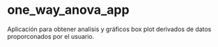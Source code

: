 # one_way_anova_app
Aplicación para obtener analísis y gráficos box plot derivados de datos proporconados por el usuario.
